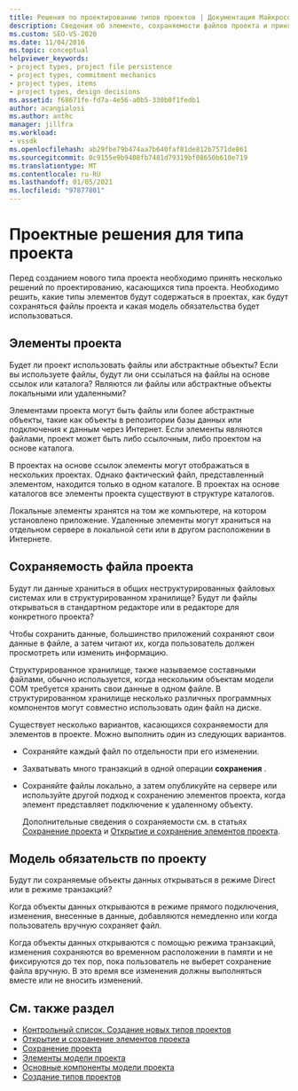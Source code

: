 ```yaml
---
title: Решения по проектированию типов проектов | Документация Майкрософт
description: Сведения об элементе, сохраняемости файлов проекта и принятии решений по проектированию механику перед расширением Visual Studio путем создания нового типа проекта.
ms.custom: SEO-VS-2020
ms.date: 11/04/2016
ms.topic: conceptual
helpviewer_keywords:
- project types, project file persistence
- project types, commitment mechanics
- project types, items
- project types, design decisions
ms.assetid: f68671fe-fd7a-4e56-a0b5-330b0f1fedb1
author: acangialosi
ms.author: anthc
manager: jillfra
ms.workload:
- vssdk
ms.openlocfilehash: ab29fbe79b474aa7b640faf81de812b7571de861
ms.sourcegitcommit: 0c9155e9b9408fb7481d79319bf08650b610e719
ms.translationtype: MT
ms.contentlocale: ru-RU
ms.lasthandoff: 01/05/2021
ms.locfileid: "97877801"
---
```

# <a name="project-type-design-decisions"></a>Проектные решения для типа проекта
Перед созданием нового типа проекта необходимо принять несколько решений по проектированию, касающихся типа проекта. Необходимо решить, какие типы элементов будут содержаться в проектах, как будут сохраняться файлы проекта и какая модель обязательства будет использоваться.

## <a name="project-items"></a>Элементы проекта
 Будет ли проект использовать файлы или абстрактные объекты? Если вы используете файлы, будут ли они ссылаться на файлы на основе ссылок или каталога? Являются ли файлы или абстрактные объекты локальными или удаленными?

 Элементами проекта могут быть файлы или более абстрактные объекты, такие как объекты в репозитории базы данных или подключения к данным через Интернет. Если элементы являются файлами, проект может быть либо ссылочным, либо проектом на основе каталога.

 В проектах на основе ссылок элементы могут отображаться в нескольких проектах. Однако фактический файл, представленный элементом, находится только в одном каталоге. В проектах на основе каталогов все элементы проекта существуют в структуре каталогов.

 Локальные элементы хранятся на том же компьютере, на котором установлено приложение. Удаленные элементы могут храниться на отдельном сервере в локальной сети или в другом расположении в Интернете.

## <a name="project-file-persistence"></a>Сохраняемость файла проекта
 Будут ли данные храниться в общих неструктурированных файловых системах или в структурированном хранилище? Будут ли файлы открываться в стандартном редакторе или в редакторе для конкретного проекта?

 Чтобы сохранить данные, большинство приложений сохраняют свои данные в файле, а затем читают их, когда пользователь должен просмотреть или изменить информацию.

 Структурированное хранилище, также называемое составными файлами, обычно используется, когда нескольким объектам модели COM требуется хранить свои данные в одном файле. В структурированном хранилище несколько различных программных компонентов могут совместно использовать один файл на диске.

 Существует несколько вариантов, касающихся сохраняемости для элементов в проекте. Можно выполнить один из следующих вариантов.

- Сохраняйте каждый файл по отдельности при его изменении.

- Захватывать много транзакций в одной операции **сохранения** .

- Сохраняйте файлы локально, а затем опубликуйте на сервере или используйте другой подход к сохранению элементов проекта, когда элемент представляет подключение к удаленному объекту.

  Дополнительные сведения о сохраняемости см. в статьях [Сохранение проекта](../../extensibility/internals/project-persistence.md) и [Открытие и сохранение элементов проекта](../../extensibility/internals/opening-and-saving-project-items.md).

## <a name="project-commitment-model"></a>Модель обязательств по проекту
 Будут ли сохраняемые объекты данных открываться в режиме Direct или в режиме транзакций?

 Когда объекты данных открываются в режиме прямого подключения, изменения, внесенные в данные, добавляются немедленно или когда пользователь вручную сохраняет файл.

 Когда объекты данных открываются с помощью режима транзакций, изменения сохраняются во временном расположении в памяти и не фиксируются до тех пор, пока пользователь не выберет сохранение файла вручную. В это время все изменения должны выполняться вместе или не вносить изменений.

## <a name="see-also"></a>См. также раздел
- [Контрольный список. Создание новых типов проектов](../../extensibility/internals/checklist-creating-new-project-types.md)
- [Открытие и сохранение элементов проекта](../../extensibility/internals/opening-and-saving-project-items.md)
- [Сохранение проекта](../../extensibility/internals/project-persistence.md)
- [Элементы модели проекта](../../extensibility/internals/elements-of-a-project-model.md)
- [Основные компоненты модели проекта](../../extensibility/internals/project-model-core-components.md)
- [Создание типов проектов](../../extensibility/internals/creating-project-types.md)
